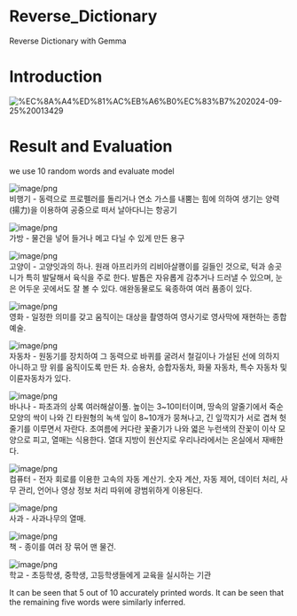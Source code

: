# Reverse_Dictionary
Reverse Dictionary with Gemma
# Introduction
![%EC%8A%A4%ED%81%AC%EB%A6%B0%EC%83%B7%202024-09-25%20013429](https://github.com/user-attachments/assets/c08463fd-56d7-4e48-bbd7-d176a6d3f8fd)

# Result and Evaluation

we use 10 random words and evaluate model

![image/png](https://cdn-uploads.huggingface.co/production/uploads/66fbf5f0795a70124f1b36ef/02uPzN3FoBAMp4OaGJK0M.png)   
비행기 - 동력으로 프로펠러를 돌리거나 연소 가스를 내뿜는 힘에 의하여 생기는 양력(揚力)을 이용하여 공중으로 떠서 날아다니는 항공기

![image/png](https://cdn-uploads.huggingface.co/production/uploads/66fbf5f0795a70124f1b36ef/TZ1OqMq3SwwOmE7j2jo9j.png)   
가방 - 물건을 넣어 들거나 메고 다닐 수 있게 만든 용구

![image/png](https://cdn-uploads.huggingface.co/production/uploads/66fbf5f0795a70124f1b36ef/0NOuNeY96Pkv_rrqTcwPW.png)   
고양이 - 고양잇과의 하나. 원래 아프리카의 리비아살쾡이를 길들인 것으로, 턱과 송곳니가 특히 발달해서 육식을 주로 한다. 발톱은 자유롭게 감추거나 드러낼 수 있으며, 눈은 어두운 곳에서도 잘 볼 수 있다. 애완동물로도 육종하여 여러 품종이 있다.

![image/png](https://cdn-uploads.huggingface.co/production/uploads/66fbf5f0795a70124f1b36ef/4QlANfsX0YJeYEoTXzNlu.png)   
영화 - 일정한 의미를 갖고 움직이는 대상을 촬영하여 영사기로 영사막에 재현하는 종합 예술.

![image/png](https://cdn-uploads.huggingface.co/production/uploads/66fbf5f0795a70124f1b36ef/HRM9lhQwQBnOAtK714LcP.png)   
자동차 - 원동기를 장치하여 그 동력으로 바퀴를 굴려서 철길이나 가설된 선에 의하지 아니하고 땅 위를 움직이도록 만든 차. 승용차, 승합자동차, 화물 자동차, 특수 자동차 및 이륜자동차가 있다.

![image/png](https://cdn-uploads.huggingface.co/production/uploads/66fbf5f0795a70124f1b36ef/m2XvgINKQFWKl1fb6fK20.png)   
바나나 - 파초과의 상록 여러해살이풀. 높이는 3~10미터이며, 땅속의 알줄기에서 죽순 모양의 싹이 나와 긴 타원형의 녹색 잎이 8~10개가 뭉쳐나고, 긴 잎깍지가 서로 겹쳐 헛줄기를 이루면서 자란다. 초여름에 커다란 꽃줄기가 나와 엷은 누런색의 잔꽃이 이삭 모양으로 피고, 열매는 식용한다. 열대 지방이 원산지로 우리나라에서는 온실에서 재배한다.

![image/png](https://cdn-uploads.huggingface.co/production/uploads/66fbf5f0795a70124f1b36ef/JuKBkIxifSJKM2mx8XKz9.png)   
컴퓨터 - 전자 회로를 이용한 고속의 자동 계산기. 숫자 계산, 자동 제어, 데이터 처리, 사무 관리, 언어나 영상 정보 처리 따위에 광범위하게 이용된다.

![image/png](https://cdn-uploads.huggingface.co/production/uploads/66fbf5f0795a70124f1b36ef/LqSmzOWA1_vXMw6Dxu3R6.png)   
사과 - 사과나무의 열매.

![image/png](https://cdn-uploads.huggingface.co/production/uploads/66fbf5f0795a70124f1b36ef/96kUMesGe8-YQwK6zJf38.png)   
책 - 종이를 여러 장 묶어 맨 물건.

![image/png](https://cdn-uploads.huggingface.co/production/uploads/66fbf5f0795a70124f1b36ef/bnpbKj8TE8vjAEZr3mOat.png)   
학교 - 초등학생, 중학생, 고등학생들에게 교육을 실시하는 기관

It can be seen that 5 out of 10 accurately printed words.
It can be seen that the remaining five words were similarly inferred.
